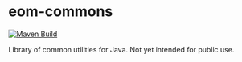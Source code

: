 # eom-commons
[![Maven Build](https://github.com/eomasters-repos/eom-commons/actions/workflows/maven.yml/badge.svg)](https://github.com/eomasters-repos/eom-commons/actions/workflows/maven.yml)


Library of common utilities for Java. Not yet intended for public use.
